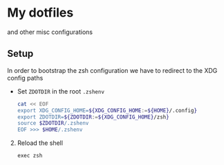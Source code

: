 # My dotfiles 

and other misc configurations

## Setup

In order to bootstrap the zsh configuration we have to redirect to the XDG config paths

* Set `ZDOTDIR` in the root `.zshenv`
    ```bash
    cat << EOF
    export XDG_CONFIG_HOME=${XDG_CONFIG_HOME:=${HOME}/.config}
    export ZDOTDIR=${ZDOTDIR:=${XDG_CONFIG_HOME}/zsh}
    source $ZDOTDIR/.zshenv
    EOF >>> $HOME/.zshenv
    ```
2. Reload the shell
    ```
    exec zsh
    ```
